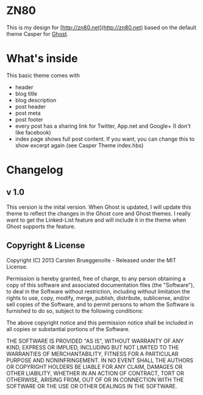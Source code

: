 # ZN80

This is my design for [http://zn80.net](http://zn80.net) based on the default theme Casper for [Ghost](http://github.com/tryghost/ghost/).

# What's inside

This basic theme comes with
- header
- blog title
- blog description
- post header
- post meta
- post footer
- every post has a sharing link for Twitter, App.net and Google+ (I don't like facebook)
- index page shows full post content. If you want, you can change this to show excerpt again (see Casper Theme index.hbs)


# Changelog

## v 1.0

This version is the inital version. When Ghost is updated, I will update this theme to reflect the changes in the Ghost core and Ghost themes. I really want to get the Linked-List feature and will include it in the theme when Ghost supports the feature.




## Copyright & License

Copyright (C) 2013 Carsten Brueggenolte - Released under the MIT License.

Permission is hereby granted, free of charge, to any person obtaining a copy of this software and associated documentation files (the "Software"), to deal in the Software without restriction, including without limitation the rights to use, copy, modify, merge, publish, distribute, sublicense, and/or sell copies of the Software, and to permit persons to whom the Software is furnished to do so, subject to the following conditions:

The above copyright notice and this permission notice shall be included in all copies or substantial portions of the Software.

THE SOFTWARE IS PROVIDED "AS IS", WITHOUT WARRANTY OF ANY KIND, EXPRESS OR IMPLIED, INCLUDING BUT NOT LIMITED TO THE WARRANTIES OF MERCHANTABILITY, FITNESS FOR A PARTICULAR PURPOSE AND
NONINFRINGEMENT. IN NO EVENT SHALL THE AUTHORS OR COPYRIGHT HOLDERS BE LIABLE FOR ANY CLAIM, DAMAGES OR OTHER LIABILITY, WHETHER IN AN ACTION OF CONTRACT, TORT OR OTHERWISE, ARISING FROM, OUT OF OR IN CONNECTION WITH THE SOFTWARE OR THE USE OR OTHER DEALINGS IN THE SOFTWARE.
